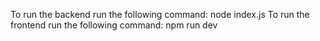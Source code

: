 To run the backend run the following command:
node index.js
To run the frontend run the following command:
npm run dev
